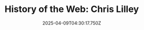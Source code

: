 ---
layout: bookmark
title: 'History of the Web: Chris Lilley'
tags:
  - Bookmarks
  - Browsers
  - Web
  - Web Standards
  - History
date: 2025-04-09T04:30:17.750Z
created: 2025-04-09T04:30:17.750Z
modified: 2025-04-09T04:33:30.053Z
link: https://youtu.be/ptXY45HlQ6U?si=DzvSDuiK_HvyB9Mk
id: 1010960882
image: https://i.ytimg.com/vi/ptXY45HlQ6U/maxresdefault.jpg
---